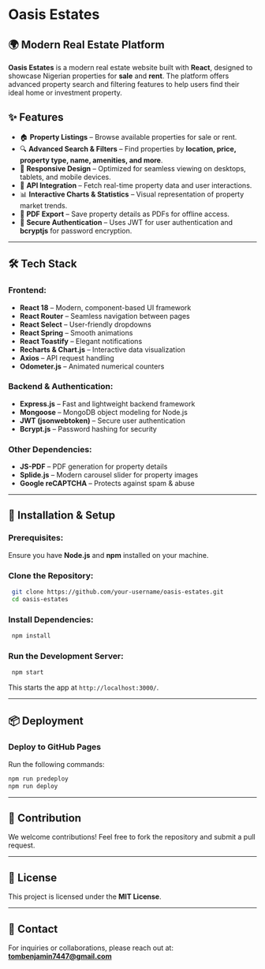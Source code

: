# Oasis Estates

## 🌍 Modern Real Estate Platform
**Oasis Estates** is a modern real estate website built with **React**, designed to showcase Nigerian properties for **sale** and **rent**. The platform offers advanced property search and filtering features to help users find their ideal home or investment property.

## ✨ Features
- 🏠 **Property Listings** – Browse available properties for sale or rent.
- 🔍 **Advanced Search & Filters** – Find properties by **location, price, property type, name, amenities, and more**.
- 📱 **Responsive Design** – Optimized for seamless viewing on desktops, tablets, and mobile devices.
- 🔗 **API Integration** – Fetch real-time property data and user interactions.
- 📊 **Interactive Charts & Statistics** – Visual representation of property market trends.
- 📄 **PDF Export** – Save property details as PDFs for offline access.
- 🔐 **Secure Authentication** – Uses JWT for user authentication and **bcryptjs** for password encryption.

---

## 🛠️ Tech Stack
### **Frontend:**
- **React 18** – Modern, component-based UI framework
- **React Router** – Seamless navigation between pages
- **React Select** – User-friendly dropdowns
- **React Spring** – Smooth animations
- **React Toastify** – Elegant notifications
- **Recharts & Chart.js** – Interactive data visualization
- **Axios** – API request handling
- **Odometer.js** – Animated numerical counters

### **Backend & Authentication:**
- **Express.js** – Fast and lightweight backend framework
- **Mongoose** – MongoDB object modeling for Node.js
- **JWT (jsonwebtoken)** – Secure user authentication
- **Bcrypt.js** – Password hashing for security

### **Other Dependencies:**
- **JS-PDF** – PDF generation for property details
- **Splide.js** – Modern carousel slider for property images
- **Google reCAPTCHA** – Protects against spam & abuse

---

## 🚀 Installation & Setup
### Prerequisites:
Ensure you have **Node.js** and **npm** installed on your machine.

### Clone the Repository:
```sh
 git clone https://github.com/your-username/oasis-estates.git
 cd oasis-estates
```

### Install Dependencies:
```sh
 npm install
```

### Run the Development Server:
```sh
 npm start
```
This starts the app at `http://localhost:3000/`.

---

## 📦 Deployment
### **Deploy to GitHub Pages**
Run the following commands:
```sh
npm run predeploy
npm run deploy
```

---

## 🤝 Contribution
We welcome contributions! Feel free to fork the repository and submit a pull request.

---

## 📜 License
This project is licensed under the **MIT License**.

---

## 📧 Contact
For inquiries or collaborations, please reach out at: **tombenjamin7447@gmail.com**

